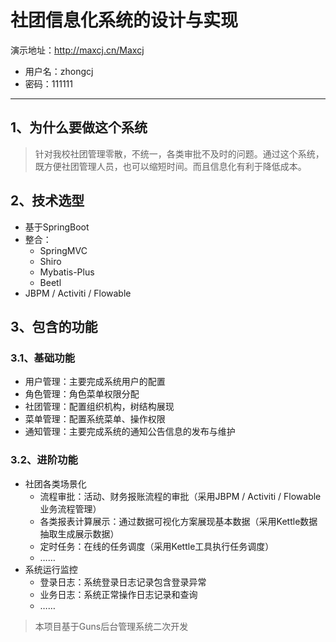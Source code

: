

# 社团信息化系统的设计与实现

演示地址：http://maxcj.cn/Maxcj
+ 用户名：zhongcj
+ 密码：111111

---
## 1、为什么要做这个系统

> 针对我校社团管理零散，不统一，各类审批不及时的问题。通过这个系统，既方便社团管理人员，也可以缩短时间。而且信息化有利于降低成本。



## 2、技术选型

- 基于SpringBoot
- 整合：
  - SpringMVC
  - Shiro
  - Mybatis-Plus
  - Beetl
- JBPM / Activiti / Flowable



## 3、包含的功能

### 3.1、基础功能

- 用户管理：主要完成系统用户的配置
- 角色管理：角色菜单权限分配
- 社团管理：配置组织机构，树结构展现
- 菜单管理：配置系统菜单、操作权限
- 通知管理：主要完成系统的通知公告信息的发布与维护



### 3.2、进阶功能

- 社团各类场景化
  - 流程审批：活动、财务报账流程的审批（采用JBPM / Activiti / Flowable业务流程管理）
  - 各类报表计算展示：通过数据可视化方案展现基本数据（采用Kettle数据抽取生成展示数据）
  - 定时任务：在线的任务调度（采用Kettle工具执行任务调度）
  - ……
- 系统运行监控
  - 登录日志：系统登录日志记录包含登录异常
  - 业务日志：系统正常操作日志记录和查询
  - ……

> 本项目基于Guns后台管理系统二次开发